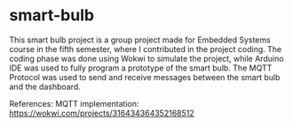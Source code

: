 # smart-bulb

This smart bulb project is a group project made for Embedded Systems course in the fifth semester, where I contributed in the project coding. The coding phase was done using Wokwi to simulate the project, while Arduino IDE was used to fully program a prototype of the smart bulb. The MQTT Protocol was used to send and receive messages between the smart bulb and the dashboard.


References:
MQTT implementation: https://wokwi.com/projects/316434364352168512
